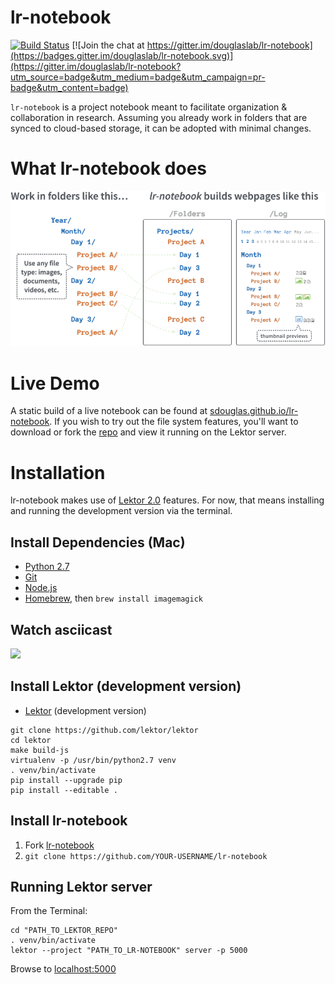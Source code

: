 # lr-notebook

[![Build Status](https://travis-ci.org/sdouglas/lr-notebook.svg?branch=master)](https://travis-ci.org/sdouglas/lr-notebook) [![Join the chat at https://gitter.im/douglaslab/lr-notebook](https://badges.gitter.im/douglaslab/lr-notebook.svg)](https://gitter.im/douglaslab/lr-notebook?utm_source=badge&utm_medium=badge&utm_campaign=pr-badge&utm_content=badge)

`lr-notebook` is a project notebook meant to facilitate organization & collaboration in research. Assuming you already work in folders that are synced to cloud-based storage, it can be adopted with minimal changes.

# What lr-notebook does

![What lr-notebook does](/assets/static/images/overview.png)

# Live Demo

A static build of a live notebook can be found at [sdouglas.github.io/lr-notebook](https://sdouglas.github.io/lr-notebook). If you wish to try out the file system features, you'll want to download or fork the [repo](https://github.com/sdouglas/lr-notebook) and view it running on the Lektor server.

# Installation

lr-notebook makes use of [Lektor 2.0](https://github.com/lektor/lektor/blob/master/CHANGES) features. For now, that means installing and running the development version via the terminal.

## Install Dependencies (Mac)

- [Python 2.7](https://www.python.org/ftp/python/2.7.11/python-2.7.11-macosx10.6.pkg)
- [Git](https://git-scm.com/downloads)
- [Node.js](https://nodejs.org/en/download/)
- [Homebrew](http://brew.sh/), then `brew install imagemagick`

## Watch asciicast

<a href="https://asciinema.org/a/87qvi5qxucynt5tqxqdid587n" target="_blank"><img src="https://asciinema.org/a/87qvi5qxucynt5tqxqdid587n.png" /></a>

## Install Lektor (development version)
- [Lektor](https://www.getlektor.com/docs/installation/) (development version)

```
git clone https://github.com/lektor/lektor
cd lektor
make build-js
virtualenv -p /usr/bin/python2.7 venv
. venv/bin/activate
pip install --upgrade pip
pip install --editable .
```

## Install lr-notebook

1. Fork [lr-notebook](https://github.com/douglaslab/)
2. `git clone https://github.com/YOUR-USERNAME/lr-notebook`

## Running Lektor server

From the Terminal:
```
cd "PATH_TO_LEKTOR_REPO"
. venv/bin/activate
lektor --project "PATH_TO_LR-NOTEBOOK" server -p 5000
```

Browse to [localhost:5000](http://localhost:5000)

